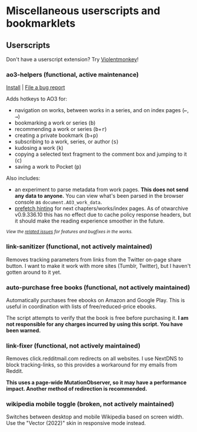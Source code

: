 # Miscellaneous userscripts and bookmarklets

## Userscripts

Don't have a userscript extension? Try
[Violentmonkey](https://violentmonkey.github.io/)!

### ao3-helpers (functional, active maintenance)

[Install](https://raw.githubusercontent.com/legowerewolf/Userscripts/beta/ao3-helpers.user.js)
|
[File a bug report](https://github.com/legowerewolf/Userscripts/issues/new?labels=ao3-helpers)

Adds hotkeys to AO3 for:

- navigation on works, between works in a series, and on index pages
  (<kbd>←</kbd>, <kbd>→</kbd>)
- bookmarking a work or series (<kbd>b</kbd>)
- recommending a work or series (<kbd>b</kbd>+<kbd>r</kbd>)
- creating a private bookmark (<kbd>b</kbd>+<kbd>p</kbd>)
- subscribing to a work, series, or author (<kbd>s</kbd>)
- kudosing a work (<kbd>k</kbd>)
- copying a selected text fragment to the comment box and jumping to it
  (<kbd>c</kbd>)
- saving a work to Pocket (<kbd>p</kbd>)

Also includes:

- an experiment to parse metadata from work pages. **This does not send any data
  to anyone.** You can view what's been parsed in the browser console as
  `document.AO3_work_data`.
- [prefetch hinting][mdn-prefetch-faq] for next chapters/works/index pages. As
  of otwarchive v0.9.336.10 this has no effect due to cache policy response
  headers, but it should make the reading experience smoother in the future.

<small>_View the
[related issues](https://github.com/legowerewolf/Userscripts/issues?q=is%3Aissue+is%3Aopen+label%3Aao3-helpers)
for features and bugfixes in the works._</small>

### link-sanitizer (functional, not actively maintained)

Removes tracking parameters from links from the Twitter on-page share button. I
want to make it work with more sites (Tumblr, Twitter), but I haven't gotten
around to it yet.

### auto-purchase free books (functional, not actively maintained)

Automatically purchases free ebooks on Amazon and Google Play. This is useful in
coordination with lists of free/reduced-price ebooks.

The script attempts to verify that the book is free before purchasing it. **I am
not responsible for any charges incurred by using this script. You have been
warned.**

### link-fixer (functional, not actively maintained)

Removes click.redditmail.com redirects on all websites. I use NextDNS to block
tracking-links, so this provides a workaround for my emails from Reddit.

**This uses a page-wide MutationObserver, so it may have a performance impact.
Another method of redirection is recommended.**

### wikipedia mobile toggle (broken, not actively maintained)

Switches between desktop and mobile Wikipedia based on screen width. Use the
"Vector (2022)" skin in responsive mode instead.

[mdn-prefetch-faq]:
	https://developer.mozilla.org/en-US/docs/Web/HTTP/Link_prefetching_FAQ
